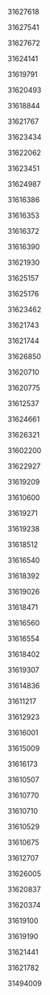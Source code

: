 31627618

31627541

31627672

31624141

31619791

31620493

31618844

31621767

31623434

31622062

31623451

31624987

31616386

31616353

31616372

31616390

31621930

31625157

31625176

31623462

31621743

31621744

31626850

31620710

31620775

31612537

31624661

31626321

31602200

31622927

31619209

31610600

31619271

31619238

31618512

31616540

31618392

31619026

31618471

31616560

31616554

31618402

31619307

31614836

31611217

31612923

31616001

31615009

31616173

31610507

31610770

31610710

31610529

31610675

31612707

31626005

31620837

31620374

31619100

31619190

31621441

31621782

31494009

